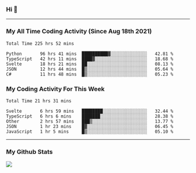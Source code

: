 ### Hi 🙂

---

### My All Time Coding Activity (Since Aug 18th 2021)
<!--START_SECTION:waka-all-->
```text
Total Time 225 hrs 52 mins

Python       96 hrs 41 mins  ██████████▓░░░░░░░░░░░░░░   42.81 % 
TypeScript   42 hrs 11 mins  ████▓░░░░░░░░░░░░░░░░░░░░   18.68 % 
Svelte       18 hrs 21 mins  ██░░░░░░░░░░░░░░░░░░░░░░░   08.13 % 
JSON         12 hrs 44 mins  █▒░░░░░░░░░░░░░░░░░░░░░░░   05.64 % 
C#           11 hrs 48 mins  █▒░░░░░░░░░░░░░░░░░░░░░░░   05.23 % 
```
<!--END_SECTION:waka-all-->

### My Coding Activity For This Week
<!--START_SECTION:waka-week-->
```text
Total Time 21 hrs 31 mins

Svelte       6 hrs 59 mins   ████████░░░░░░░░░░░░░░░░░   32.44 % 
TypeScript   6 hrs 6 mins    ███████░░░░░░░░░░░░░░░░░░   28.38 % 
Other        2 hrs 57 mins   ███▒░░░░░░░░░░░░░░░░░░░░░   13.77 % 
JSON         1 hr 23 mins    █▓░░░░░░░░░░░░░░░░░░░░░░░   06.45 % 
JavaScript   1 hr 5 mins     █▒░░░░░░░░░░░░░░░░░░░░░░░   05.10 % 
```
<!--END_SECTION:waka-week-->

---

### My Github Stats
[![](https://github-readme-stats.vercel.app/api?username=eroxl&count_private=true&show_icons=true&include_all_commits=true&theme=onedark)](https://github.com/Eroxl)
